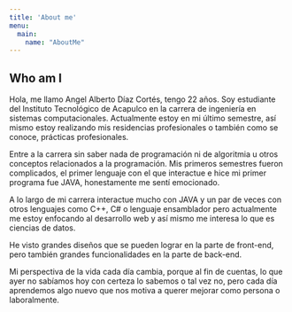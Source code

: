 ```yaml
---
title: 'About me'
menu:
  main:
    name: "AboutMe"
---
```


## Who am I

Hola, me llamo Angel Alberto Díaz Cortés, tengo 22 años. Soy estudiante del Instituto Tecnológico de Acapulco en la carrera de ingeniería en sistemas computacionales. Actualmente estoy en mi último semestre, así mismo estoy realizando mis residencias profesionales o también como se conoce, prácticas profesionales.

Entre a la carrera sin saber nada de programación ni de algoritmia u otros conceptos relacionados a la programación. Mis primeros semestres fueron complicados, el primer lenguaje con el que interactue e hice mi primer programa fue JAVA, honestamente me sentí emocionado. 

A lo largo de mi carrera interactue mucho con JAVA y un par de veces con otros lenguajes como C++, C# o lenguaje ensamblador pero actualmente me estoy enfocando al desarrollo web y así mismo me interesa lo que es ciencias de datos.

He visto grandes diseños que se pueden lograr en la parte de front-end, pero también grandes funcionalidades en la parte de back-end.

Mi perspectiva de la vida cada día cambia, porque al fin de cuentas, lo que ayer no sabíamos hoy con certeza lo sabemos o tal vez no, pero cada día aprendemos algo nuevo que nos motiva a querer mejorar como persona o laboralmente. 

